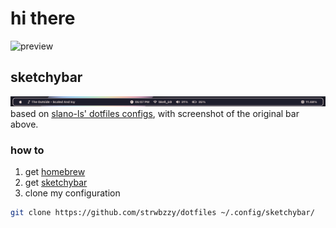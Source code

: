 # hi there
![preview](https://github.com/strwbzzy/dotfiles/blob/caf62dca415ee6a7b732eb3887193687a6ca8bdc/image/preview.png)
## sketchybar
![original bar](.config/sketchybar/screenshot.png)
based on [slano-ls' dotfiles configs](https://github.com/slano-ls/SketchyBar), with screenshot of the original bar above.
### how to
1. get [homebrew](https://brew.sh)
2. get [sketchybar](https://github.com/FelixKratz/SketchyBar)
3. clone my configuration
```bash
git clone https://github.com/strwbzzy/dotfiles ~/.config/sketchybar/
```
